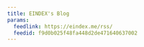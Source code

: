 ```yaml
---
title: EINDEX's Blog
params:
  feedlink: https://eindex.me/rss/
  feedid: f9d0b025f48fa448d2de471640637002
---
```

